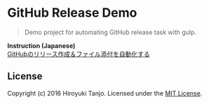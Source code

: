 # GitHub Release Demo
> Demo project for automating GitHub release task with gulp.

**Instruction (Japanese)**  
[GitHubのリリース作成＆ファイル添付を自動化する](http://qiita.com/htanjo/items/80a7287ac2fd3f3f2e61)

## License
Copyright (c) 2016 Hiroyuki Tanjo.
Licensed under the [MIT License](LICENSE).
